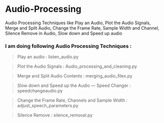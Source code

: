 # Audio-Processing
Audio Processing Techniques like Play an Audio, Plot the Audio Signals, Merge and Split Audio, Change the Frame Rate, Sample Width and Channel, Silence Remove in Audio, Slow down and Speed up audio

### I am doing following Audio Processing Techniques :

> Play an audio : listen_audio.py

> Plot the Audio Signals  : Audio_processing_and_cleaning.py

> Merge and Split Audio Contents : merging_audio_files.py

> Slow down and Speed up the Audio — Speed Changer : speedchangeaudio.py

> Change the Frame Rate, Channels and Sample Width : adjust_speech_parameters.py

> Silence Remove : silence_removal.py
